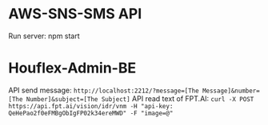 # AWS-SNS-SMS API
Run server: npm start
# Houflex-Admin-BE
API send message: 
`http://localhost:2212/?message=[The Message]&number=[The Number]&subject=[The Subject]`
API read text of FPT.AI: 
`curl -X POST https://api.fpt.ai/vision/idr/vnm -H "api-key: QeHePao2f0eFMBgObIgFP02k34ereMWD" -F "image=@"`

